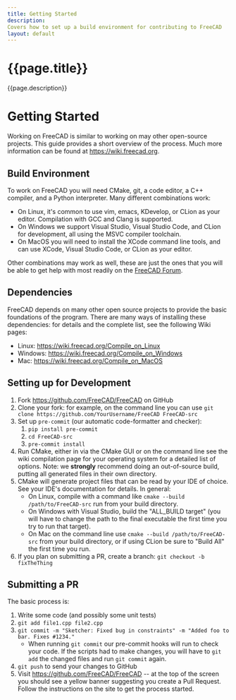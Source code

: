 ```yaml
---
title: Getting Started
description:
Covers how to set up a build environment for contributing to FreeCAD
layout: default
---
```


# {{page.title}}

{{page.description}}


# Getting Started

Working on FreeCAD is similar to working on may other open-source projects. This guide provides a short overview of the process. Much more information can be found at https://wiki.freecad.org.

## Build Environment

To work on FreeCAD you will need CMake, git, a code editor, a C++ compiler, and a Python interpreter. Many different combinations work:
* On Linux, it's common to use vim, emacs, KDevelop, or CLion as your editor. Compilation with GCC and Clang is supported.
* On Windows we support Visual Studio, Visual Studio Code, and CLion for development, all using the MSVC compiler toolchain.
* On MacOS you will need to install the XCode command line tools, and can use XCode, Visual Studio Code, or CLion as your editor.

Other combinations may work as well, these are just the ones that you will be able to get help with most readily on the [FreeCAD Forum](https://forum.freecad.org).

## Dependencies

FreeCAD depends on many other open source projects to provide the basic foundations of the program. There are many ways of installing these dependencies: for details and the complete list, see the following Wiki pages:
* Linux: https://wiki.freecad.org/Compile_on_Linux
* Windows: https://wiki.freecad.org/Compile_on_Windows
* Mac: https://wiki.freecad.org/Compile_on_MacOS

## Setting up for Development

1) Fork https://github.com/FreeCAD/FreeCAD on GitHub
2) Clone your fork: for example, on the command line you can use `git clone https://github.com/YourUsername/FreeCAD FreeCAD-src`
3) Set up `pre-commit` (our automatic code-formatter and checker):
   1) `pip install pre-commit`
   2) `cd FreeCAD-src`
   3) `pre-commit install`
4) Run CMake, either in via the CMake GUI or on the command line see the wiki compilation page for your operating system for a detailed list of options. Note: we **strongly** recommend doing an out-of-source build, putting all generated files in their own directory.
5) CMake will generate project files that can be read by your IDE of choice. See your IDE's documentation for details. In general:
   * On Linux, compile with a command like `cmake --build /path/to/FreeCAD-src` run from your build directory.
   * On Windows with Visual Studio, build the "ALL_BUILD target" (you will have to change the path to the final executable the first time you try to run that target).
   * On Mac on the command line use `cmake --build /path/to/FreeCAD-src` from your build directory, or if using CLion be sure to "Build All" the first time you run.
6) If you plan on submitting a PR, create a branch: `git checkout -b fixTheThing`

## Submitting a PR

The basic process is:
1) Write some code (and possibly some unit tests)
2) `git add file1.cpp file2.cpp`
3) `git commit -m "Sketcher: Fixed bug in constraints" -m "Added foo to bar. Fixes #1234."`
    * When running `git commit` our pre-commit hooks will run to check your code. If the scripts had to make changes, you will have to `git add` the changed files and run `git commit` again.
4) `git push` to send your changes to GitHub
5) Visit https://github.com/FreeCAD/FreeCAD -- at the top of the screen you should see a yellow banner suggesting you create a Pull Request. Follow the instructions on the site to get the process started.

